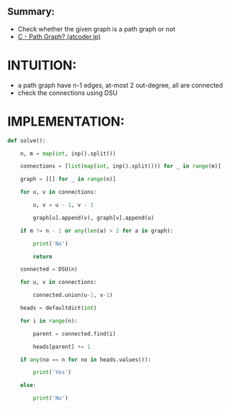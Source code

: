 ## Summary:
- Check whether the given graph is a path graph or not
- [C - Path Graph? (atcoder.jp)](https://atcoder.jp/contests/abc287/tasks/abc287_c)

# INTUITION:
- a path graph have n-1 edges, at-most 2 out-degree, all are connected
- check the connections using DSU

# IMPLEMENTATION:
```python
def solve():

    n, m = map(int, inp().split())

    connections = [list(map(int, inp().split())) for _ in range(m)]

    graph = [[] for _ in range(n)]

    for u, v in connections:

        u, v = u - 1, v - 1

        graph[u].append(v), graph[v].append(u)

    if m != n - 1 or any(len(a) > 2 for a in graph):

        print('No')

        return

    connected = DSU(n)

    for u, v in connections:

        connected.union(u-1, v-1)

    heads = defaultdict(int)

    for i in range(n):

        parent = connected.find(i)

        heads[parent] += 1

    if any(no == n for no in heads.values()):

        print('Yes')

    else:

        print('No')
```